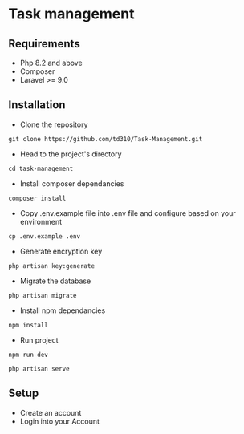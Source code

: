 # Task management
## Requirements

-   Php 8.2 and above
-   Composer
-   Laravel >= 9.0

## Installation
-   Clone the repository

```shell
git clone https://github.com/td310/Task-Management.git
```

-   Head to the project's directory

```shell
cd task-management
```

-   Install composer dependancies

```shell
composer install
```

-   Copy .env.example file into .env file and configure based on your environment

```shell
cp .env.example .env
```

-   Generate encryption key

```shell
php artisan key:generate
```

-   Migrate the database

```shell
php artisan migrate
```

-   Install npm dependancies

```shell
npm install
```

-   Run project

```shell
npm run dev
```

```shell
php artisan serve
```

## Setup
-   Create an account
-   Login into your Account
